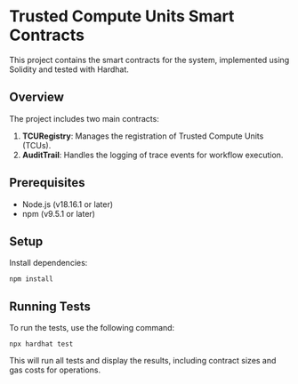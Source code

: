 # Trusted Compute Units Smart Contracts

This project contains the smart contracts for the system, implemented using Solidity and tested with Hardhat.

## Overview

The project includes two main contracts:

1. **TCURegistry**: Manages the registration of Trusted Compute Units (TCUs).
2. **AuditTrail**: Handles the logging of trace events for workflow execution.

## Prerequisites

- Node.js (v18.16.1 or later)
- npm (v9.5.1 or later)

## Setup

Install dependencies:

```shell
npm install
```

## Running Tests

To run the tests, use the following command:

```shell
npx hardhat test
```

This will run all tests and display the results, including contract sizes and gas costs for operations.
